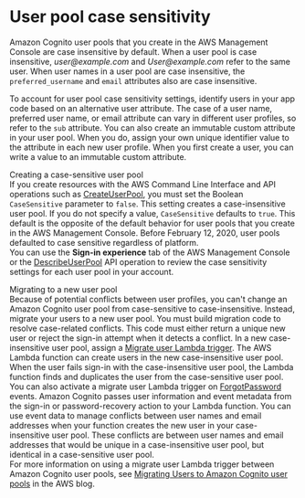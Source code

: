 # User pool case sensitivity<a name="user-pool-case-sensitivity"></a>

Amazon Cognito user pools that you create in the AWS Management Console are case insensitive by default\. When a user pool is case insensitive, *user@example\.com* and *User@example\.com* refer to the same user\. When user names in a user pool are case insensitive, the `preferred_username` and `email` attributes also are case insensitive\.

To account for user pool case sensitivity settings, identify users in your app code based on an alternative user attribute\. The case of a user name, preferred user name, or email attribute can vary in different user profiles, so refer to the `sub` attribute\. You can also create an immutable custom attribute in your user pool\. When you do, assign your own unique identifier value to the attribute in each new user profile\. When you first create a user, you can write a value to an immutable custom attribute\.

Creating a case\-sensitive user pool  
If you create resources with the AWS Command Line Interface and API operations such as [CreateUserPool](https://docs.aws.amazon.com/cognito-user-identity-pools/latest/APIReference/API_CreateUserPool.html), you must set the Boolean `CaseSensitive` parameter to `false`\. This setting creates a case\-insensitive user pool\. If you do not specify a value, `CaseSensitive` defaults to `true`\. This default is the opposite of the default behavior for user pools that you create in the AWS Management Console\. Before February 12, 2020, user pools defaulted to case sensitive regardless of platform\.   
You can use the **Sign\-in experience** tab of the AWS Management Console or the [DescribeUserPool](https://docs.aws.amazon.com/cognito-user-identity-pools/latest/APIReference/API_DescribeUserPool.html) API operation to review the case sensitivity settings for each user pool in your account\.  


Migrating to a new user pool  
Because of potential conflicts between user profiles, you can't change an Amazon Cognito user pool from case\-sensitive to case\-insensitive\. Instead, migrate your users to a new user pool\. You must build migration code to resolve case\-related conflicts\. This code must either return a unique new user or reject the sign\-in attempt when it detects a conflict\. In a new case\-insensitive user pool, assign a [Migrate user Lambda trigger](user-pool-lambda-migrate-user.md)\. The AWS Lambda function can create users in the new case\-insensitive user pool\. When the user fails sign\-in with the case\-insensitive user pool, the Lambda function finds and duplicates the user from the case\-sensitive user pool\. You can also activate a migrate user Lambda trigger on [ForgotPassword](https://docs.aws.amazon.com/cognito-user-identity-pools/latest/APIReference/API_ForgotPassword.html) events\. Amazon Cognito passes user information and event metadata from the sign\-in or password\-recovery action to your Lambda function\. You can use event data to manage conflicts between user names and email addresses when your function creates the new user in your case\-insensitive user pool\. These conflicts are between user names and email addresses that would be unique in a case\-insensitive user pool, but identical in a case\-sensitive user pool\.   
For more information on using a migrate user Lambda trigger between Amazon Cognito user pools, see [Migrating Users to Amazon Cognito user pools](https://aws.amazon.com/blogs/mobile/migrating-users-to-amazon-cognito-user-pools/) in the AWS blog\.